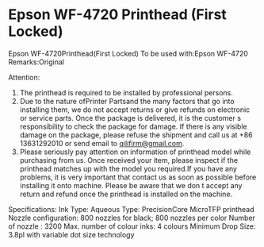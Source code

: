 # Epson WF-4720 Printhead (First Locked)

Epson WF-4720Printhead(First Locked)
To be used with:Epson WF-4720
Remarks:Original

Attention:
1. The printhead is required to be installed by professional persons.
2. Due to the nature ofPrinter Partsand the many factors that go into installing them, we do not accept returns or give refunds on electronic or service parts. Once the package is delivered, it is the customer s responsibility to check the package for damage. If there is any visible damage on the package, please refuse the shipment and call us at +86 13631292010 or send email to qilifirm@gmail.com.
3. Please seriously pay attention on information of printhead model while purchasing from us. Once received your item, please inspect if the printhead matches up with the model you required.If you have any problems, it is very important that contact us as soon as possible before installing it onto machine. Please be aware that we don t accept any return and refund once the printhead is installed on the machine.

Specifications:
Ink Type: Aqueous
Type: PrecisionCore MicroTFP printhead
Nozzle configuration: 800 nozzles for black; 800 nozzles per color
Number of nozzle : 3200
Max. number of colour inks: 4 colours
Minimum Drop Size: 3.8pl with variable dot size technology
